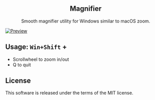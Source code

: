 <h2 align="center"><br>Magnifier</h2>
<p align="center">Smooth magnifier utility for Windows similar to macOS zoom.</p>

[![Preview](https://i.imgur.com/hNhatHp.png)](https://i.imgur.com/7KFp7J9.mp4)

## Usage: `Win+Shift` +

- Scrollwheel to zoom in/out
- Q to quit

## License

This software is released under the terms of the MIT license.